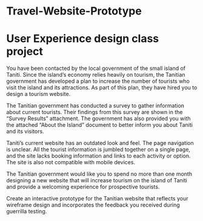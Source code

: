 # Travel-Website-Prototype
# User Experience design class project

You have been contacted by the local government of the small island of Taniti. Since the island’s economy relies heavily on tourism, the Tanitian government has developed a plan to increase the number of tourists who visit the island and its attractions. As part of this plan, they have hired you to design a tourism website.



The Tanitian government has conducted a survey to gather information about current tourists. Their findings from this survey are shown in the “Survey Results” attachment. The government has also provided you with the attached “About the Island” document to better inform you about Taniti and its visitors.



Taniti’s current website has an outdated look and feel. The page navigation is unclear. All the tourist information is jumbled together on a single page, and the site lacks booking information and links to each activity or option. The site is also not compatible with mobile devices.



The Tanitian government would like you to spend no more than one month designing a new website that will increase tourism on the island of Taniti and provide a welcoming experience for prospective tourists.

Create an interactive prototype for the Tanitian website that reflects your wireframe design and incorporates the feedback you received during guerrilla testing. 
